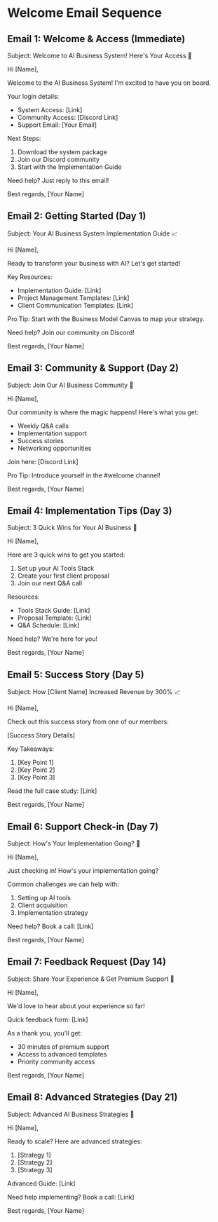 # Welcome Email Sequence

## Email 1: Welcome & Access (Immediate)
Subject: Welcome to AI Business System! Here's Your Access 🚀

Hi [Name],

Welcome to the AI Business System! I'm excited to have you on board.

Your login details:
- System Access: [Link]
- Community Access: [Discord Link]
- Support Email: [Your Email]

Next Steps:
1. Download the system package
2. Join our Discord community
3. Start with the Implementation Guide

Need help? Just reply to this email!

Best regards,
[Your Name]

## Email 2: Getting Started (Day 1)
Subject: Your AI Business System Implementation Guide 📈

Hi [Name],

Ready to transform your business with AI? Let's get started!

Key Resources:
- Implementation Guide: [Link]
- Project Management Templates: [Link]
- Client Communication Templates: [Link]

Pro Tip: Start with the Business Model Canvas to map your strategy.

Need help? Join our community on Discord!

Best regards,
[Your Name]

## Email 3: Community & Support (Day 2)
Subject: Join Our AI Business Community 👥

Hi [Name],

Our community is where the magic happens! Here's what you get:

- Weekly Q&A calls
- Implementation support
- Success stories
- Networking opportunities

Join here: [Discord Link]

Pro Tip: Introduce yourself in the #welcome channel!

Best regards,
[Your Name]

## Email 4: Implementation Tips (Day 3)
Subject: 3 Quick Wins for Your AI Business 🎯

Hi [Name],

Here are 3 quick wins to get you started:

1. Set up your AI Tools Stack
2. Create your first client proposal
3. Join our next Q&A call

Resources:
- Tools Stack Guide: [Link]
- Proposal Template: [Link]
- Q&A Schedule: [Link]

Need help? We're here for you!

Best regards,
[Your Name]

## Email 5: Success Story (Day 5)
Subject: How [Client Name] Increased Revenue by 300% 📈

Hi [Name],

Check out this success story from one of our members:

[Success Story Details]

Key Takeaways:
1. [Key Point 1]
2. [Key Point 2]
3. [Key Point 3]

Read the full case study: [Link]

Best regards,
[Your Name]

## Email 6: Support Check-in (Day 7)
Subject: How's Your Implementation Going? 🤔

Hi [Name],

Just checking in! How's your implementation going?

Common challenges we can help with:
1. Setting up AI tools
2. Client acquisition
3. Implementation strategy

Need help? Book a call: [Link]

Best regards,
[Your Name]

## Email 7: Feedback Request (Day 14)
Subject: Share Your Experience & Get Premium Support 🎁

Hi [Name],

We'd love to hear about your experience so far!

Quick feedback form: [Link]

As a thank you, you'll get:
- 30 minutes of premium support
- Access to advanced templates
- Priority community access

Best regards,
[Your Name]

## Email 8: Advanced Strategies (Day 21)
Subject: Advanced AI Business Strategies 🚀

Hi [Name],

Ready to scale? Here are advanced strategies:

1. [Strategy 1]
2. [Strategy 2]
3. [Strategy 3]

Advanced Guide: [Link]

Need help implementing? Book a call: [Link]

Best regards,
[Your Name] 